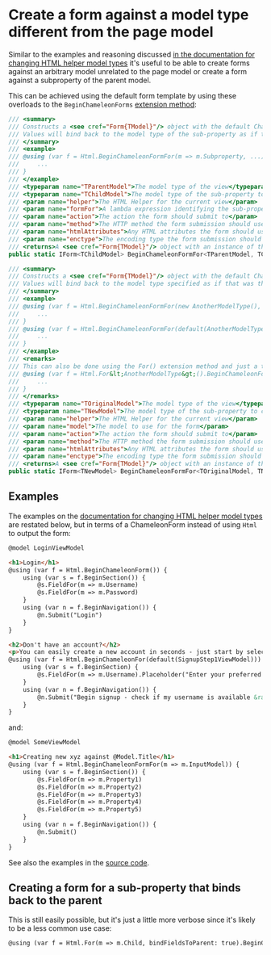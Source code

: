 # Create a form against a model type different from the page model

Similar to the examples and reasoning discussed [in the documentation for changing HTML helper model types](html-helper-context.md) it's useful to be able to create forms against an arbitrary model unrelated to the page model or create a form against a subproperty of the parent model.

This can be achieved using the default form template by using these overloads to the `BeginChameleonForms` [extension method](the-form.md):

```csharp
/// <summary>
/// Constructs a <see cref="Form{TModel}"/> object with the default ChameleonForms template renderer using a sub-property of the current model as the model.
/// Values will bind back to the model type of the sub-property as if that was the model all along.
/// </summary>
/// <example>
/// @using (var f = Html.BeginChameleonFormFor(m => m.Subproperty, ...)) {
///     ...
/// }
/// </example>
/// <typeparam name="TParentModel">The model type of the view</typeparam>
/// <typeparam name="TChildModel">The model type of the sub-property to construct the form for</typeparam>
/// <param name="helper">The HTML Helper for the current view</param>
/// <param name="formFor">A lambda expression identifying the sub-property to construct the form for</param>
/// <param name="action">The action the form should submit to</param>
/// <param name="method">The HTTP method the form submission should use</param>
/// <param name="htmlAttributes">Any HTML attributes the form should use</param>
/// <param name="enctype">The encoding type the form submission should use</param>
/// <returns>A <see cref="Form{TModel}"/> object with an instance of the default form template renderer.</returns>
public static IForm<TChildModel> BeginChameleonFormFor<TParentModel, TChildModel>(this HtmlHelper<TParentModel> helper, Expression<Func<TParentModel, TChildModel>> formFor, string action = "", FormMethod method = FormSubmitMethod.Post, HtmlAttributes htmlAttributes = null, EncType? enctype = null)

/// <summary>
/// Constructs a <see cref="Form{TModel}"/> object with the default ChameleonForms template renderer using the given model type and instance.
/// Values will bind back to the model type specified as if that was the model all along.
/// </summary>
/// <example>
/// @using (var f = Html.BeginChameleonFormFor(new AnotherModelType(), ...)) {
///     ...
/// }
/// @using (var f = Html.BeginChameleonFormFor(default(AnotherModelType), ...)) {
///     ...
/// }
/// </example>
/// <remarks>
/// This can also be done using the For() extension method and just a type:
/// @using (var f = Html.For&lt;AnotherModelType&gt;().BeginChameleonForm(...)) {
///     ...
/// }
/// </remarks>
/// <typeparam name="TOriginalModel">The model type of the view</typeparam>
/// <typeparam name="TNewModel">The model type of the sub-property to construct the form for</typeparam>
/// <param name="helper">The HTML Helper for the current view</param>
/// <param name="model">The model to use for the form</param>
/// <param name="action">The action the form should submit to</param>
/// <param name="method">The HTTP method the form submission should use</param>
/// <param name="htmlAttributes">Any HTML attributes the form should use</param>
/// <param name="enctype">The encoding type the form submission should use</param>
/// <returns>A <see cref="Form{TModel}"/> object with an instance of the default form template renderer.</returns>
public static IForm<TNewModel> BeginChameleonFormFor<TOriginalModel, TNewModel>(this HtmlHelper<TOriginalModel> helper, TNewModel model, string action = "", FormMethod method = FormSubmitMethod.Post, HtmlAttributes htmlAttributes = null, EncType? enctype = null)
```

## Examples

The examples on the [documentation for changing HTML helper model types](html-helper-context.md) are restated below, but in terms of a ChameleonForm instead of using `Html` to output the form:

```html
@model LoginViewModel

<h1>Login</h1>
@using (var f = Html.BeginChameleonForm()) {
    using (var s = f.BeginSection()) {
        @s.FieldFor(m => m.Username)
        @s.FieldFor(m => m.Password)
    }
    using (var n = f.BeginNavigation()) {
        @n.Submit("Login")
    }
}

<h2>Don't have an account?</h2>
<p>You can easily create a new account in seconds - just start by selecting a username below.</p>
@using (var f = Html.BeginChameleonFor(default(SignupStep1ViewModel))) {
    using (var s = f.BeginSection) {
        @s.FieldFor(m => m.Username).Placeholder("Enter your preferred username")
    }
    using (var n = f.BeginNavigation()) {
        @n.Submit("Begin signup - check if my username is available &raquo;".ToHtml())
    }
}
```

and:

```html
@model SomeViewModel

<h1>Creating new xyz against @Model.Title</h1>
@using (var f = Html.BeginChameleonFormFor(m => m.InputModel)) {
    using (var s = f.BeginSection()) {
        @s.FieldFor(m => m.Property1)
        @s.FieldFor(m => m.Property2)
        @s.FieldFor(m => m.Property3)
        @s.FieldFor(m => m.Property4)
        @s.FieldFor(m => m.Property5)
    }
    using (var n = f.BeginNavigation()) {
        @n.Submit()
    }
}
```

See also the examples in the [source code](https://github.com/MRCollective/ChameleonForms/blob/master/ChameleonForms.Example/Views/ExampleForms/ChangingContext.cshtml).

## Creating a form for a sub-property that binds back to the parent

This is still easily possible, but it's just a little more verbose since it's likely to be a less common use case:

```html
@using (var f = Html.For(m => m.Child, bindFieldsToParent: true).BeginChameleonForm(...)) { ... }
```
